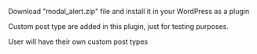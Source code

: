 Download "modal_alert.zip" file and install it in your WordPress as a plugin

Custom post type are added in this plugin, just for testing purposes.

User will have their own custom post types
